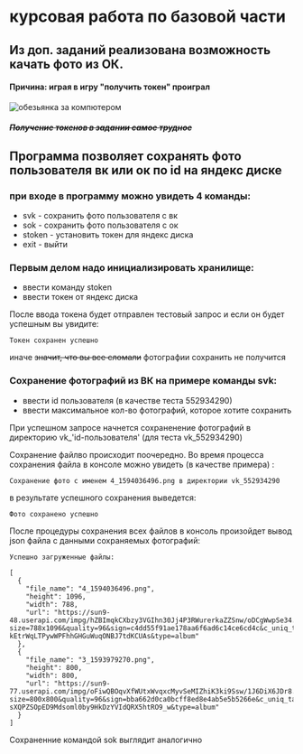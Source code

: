 # курсовая работа по базовой части
## Из доп. заданий реализована возможность качать фото из ОК.
#### Причина: играя в игру "получить токен" проиграл
![обезьянка за компютером](images/6f432fe3dbc7c93c9efb84787621d963.gif)
##### ~~Получение токенов в задании самое трудное~~

## Программа позволяет сохранять фото пользователя вк или ок по id на яндекс диске

### при входе в программу можно увидеть 4 команды:
* svk - сохранить фото пользователя с вк
* sok - сохранить фото пользователя с ок
* stoken - установить токен для яндекс диска
* exit - выйти

### Первым делом надо инициализировать хранилище:
* ввести команду stoken
* ввести токен от яндекс диска  

После ввода токена будет отправлен тестовый запрос и если он будет успешным вы увидите:  

```
Токен сохранен успешно
```

иначе ~~значит, что вы все сломали~~ фотографии сохранить  не получится

### Сохранение фотографий из ВК на примере команды svk:

* ввести id пользователя (в качестве теста 552934290)
* ввести максимальное кол-во фотографий, которое хотите сохранить

При успешном запросе начнется сохраненение фотографий в директорию vk_'id-пользователя' (для теста vk_552934290)  

Сохранение файлво происходит поочередно. Во время процесса сохранения файла в консоле можно увидеть (в качестве примера)  :  
```
Сохранение фото с именем 4_1594036496.png в директории vk_552934290
```

в результате успешного сохранения выведется:  
```
Фото сохранено успешно
```

После процедуры сохранения всех файлов в консоль произойдет вывод json файла с данными сохраняемых фотографий:
```
Успешно загруженные файлы: 
```

```
[
  {
    "file_name": "4_1594036496.png",
    "height": 1096,
    "width": 788,
    "url": "https://sun9-48.userapi.com/impg/hZBImqkCXbzy3VGIhn30Jj4P3RWurerkaZZSnw/oDCgWwpSe34.jpg?size=788x1096&quality=96&sign=c4dd55f91ae178aa6f6ad6c14ce6cd4c&c_uniq_tag=u7Tqeio-kEtrWqLTPywWPFhhGHGuWuqONBJ7tdKCUAs&type=album"
  },
  {
    "file_name": "3_1593979270.png",
    "height": 800,
    "width": 800,
    "url": "https://sun9-77.userapi.com/impg/oFiwQBOqvXfWUtxWvqxcMyvSeMIZhiK3ki9Ssw/1J6DiX6JDr8.jpg?size=800x800&quality=96&sign=bba662d0ca0bcff8ed8e4ab5e5b5266e&c_uniq_tag=9O-sXQPZSOpED9Mdsoml0by9HkDzYVIdQRX5htRO9_w&type=album"
  }
]
```

Сохраненние командой sok выглядит аналогично

